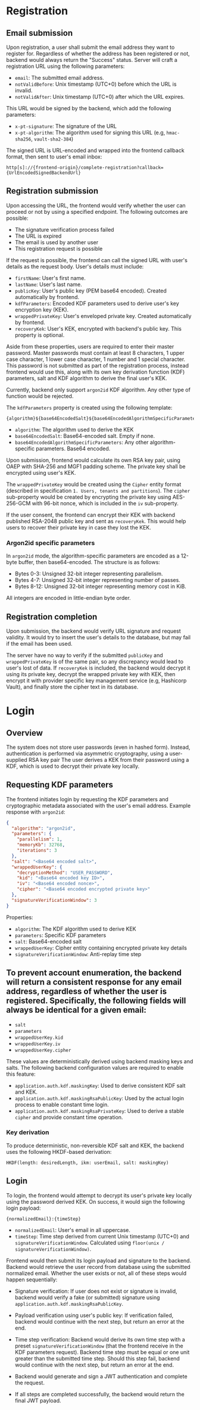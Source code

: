 # Registration

## Email submission

Upon registration, a user shall submit the email address they want to register for.
Regardless of whether the address has been registered or not, backend would always
return the "Success" status. Server will craft a registration URL
using the following parameters:

- `email`: The submitted email address.
- `notValidBefore`: Unix timestamp (UTC+0) before which the URL is invalid.
- `notValidAfter`: Unix timestamp (UTC+0) after which the URL expires.

This URL would be signed by the backend, which add the following parameters:

- `x-pt-signature`: The signature of the URL
- `x-pt-algorithm`: The algorithm used for signing this URL (e.g, `hmac-sha256`, `vault-sha2-384`)

The signed URL is URL-encoded and wrapped into the frontend callback format, then sent to user's email inbox:

```
http[s]://{frontend-origin}/complete-registration?callback={UrlEncodedSignedBackendUrl}
```

## Registration submission

Upon accessing the URL, the frontend would verify whether the user can proceed
or not by using a specified endpoint. The following outcomes are possible:

- The signature verification process failed
- The URL is expired
- The email is used by another user
- This registration request is possible

If the request is possible, the frontend can call the signed URL with user's
details as the request body. User's details must include:

- `firstName`: User's first name.
- `lastName`: User's last name.
- `publicKey`: User's public key (PEM base64 encoded). Created automatically by frontend.
- `kdfParameters`: Encoded KDF parameters used to derive user's key encryption key (KEK).
- `wrappedPrivateKey`: User's enveloped private key. Created automatically by frontend.
- `recoveryKek`: User's KEK, encrypted with backend's public key. This property is optional.

Aside from these properties, users are required to enter their master password.
Master passwords must contain at least 8 characters, 1 upper case character,
1 lower case character, 1 number and 1 special character. This password
is not submitted as part of the registration process, instead frontend
would use this, along with its own key derivation function (KDF) parameters, salt and KDF algorithm
to derive the final user's KEK.

Currently, backend only support `argon2id` KDF algorithm. Any other
type of function would be rejected.

The `kdfParameters` property is created using the following template:

```
{algorithm}${base64EncodedSalt}${base64EncodedAlgorithmSpecificParameters}
```

- `algorithm`: The algorithm used to derive the KEK
- `base64EncodedSalt`: Base64-encoded salt. Empty if none.
- `base64EncodedAlgorithmSpecificParameters`: Any other algorithm-specific parameters. Base64 encoded.

Upon submission, frontend would calculate its own RSA key pair, using
OAEP with SHA-256 and MGF1 padding scheme. The private key shall be encrypted 
using user's KEK. 

The `wrappedPrivateKey` would be created using the `Cipher` entity format 
(described in specification `1. Users, tenants and partitions`). The `cipher` sub-property
would be created by encrypting the private key using AES-256-GCM with 96-bit nonce, which is included in
the `iv` sub-property.

If the user consent, the frontend can encrypt their KEK with backend published RSA-2048 public key
and sent as `recoveryKek`.
This would help users to recover their private key in case they lost the KEK.

### Argon2id specific parameters

In `argon2id` mode, the algorithm-specific parameters are encoded as a 12-byte buffer, then base64-encoded.
The structure is as follows:
- Bytes 0-3: Unsigned 32-bit integer representing parallelism.
- Bytes 4-7: Unsigned 32-bit integer representing number of passes.
- Bytes 8-12: Unsigned 32-bit integer representing memory cost in KiB.

All integers are encoded in little-endian byte order.

## Registration completion

Upon submission, the backend would verify URL signature and request validity.
It would try to insert the user's details to the database, but may fail if the email has been used.

The server have no way to verify if the submitted `publicKey` and `wrappedPrivateKey` is of the same pair,
so any discrepancy would lead to user's lost of data. If `recoveryKek` is included, the backend would
decrypt it using its private key, decrypt the wrapped private key with KEK,
then encrypt it with provider specific key management service (e.g, Hashicorp Vault),
and finally store the cipher text in its database.


# Login

## Overview

The system does not store user passwords (even in hashed form).
Instead, authentication is performed via asymmetric cryptography, using a user-supplied RSA key pair
The user derives a KEK from their password using a KDF,
which is used to decrypt their private key locally.

## Requesting KDF parameters

The frontend initiates login by requesting the KDF parameters and cryptographic metadata associated with the user's email address.
Example response with `argon2id`:

```json
{
  "algorithm": "argon2id",
  "parameters": {
    "parallelism": 1,
    "memoryKb": 32768,
    "iterations": 3
  },
  "salt": "<Base64 encoded salt>",
  "wrappedUserKey": {
    "decryptionMethod": "USER_PASSWORD",
    "kid": "<Base64 encoded key ID>",
    "iv": "<Base64 encoded nonce>",
    "cipher": "<Base64 encoded encrypted private key>"
  },
  "signatureVerificationWindow": 3
}
```

Properties:
- `algorithm`: The KDF algorithm used to derive KEK
- `parameters`: Specific KDF parameters
- `salt`: Base64-encoded salt
- `wrappedUserKey`: Cipher entity containing encrypted private key details
- `signatureVerificationWindow`: Anti-replay time step

To prevent account enumeration, the backend will return a consistent response for any email address,
regardless of whether the user is registered. Specifically, the following fields
will always be identical for a given email:
- 
- `salt`
- `parameters`
- `wrappedUserKey.kid`
- `wrappedUserKey.iv`
- `wrappedUserKey.cipher`

These values are deterministically derived using backend masking keys and salts.
The following backend configuration values are required to enable this feature:
- `application.auth.kdf.maskingKey`: Used to derive consistent KDF salt and KEK.
- `application.auth.kdf.maskingRsaPublicKey`: Used by the actual login process to enable constant time login.
- `application.auth.kdf.maskingRsaPrivateKey`: Used to derive a stable `cipher` and provide constant time operation.

### Key derivation

To produce deterministic, non-reversible KDF salt and KEK,
the backend uses the following HKDF-based derivation:

```
HKDF(length: desiredLength, ikm: userEmail, salt: maskingKey)
```

## Login

To login, the frontend would attempt to decrypt its user's private key locally
using the password derived KEK. On success, it would sign the following login payload:

```
{normalizedEmail}:{timeStep}
```

- `normalizedEmail`: User's email in all uppercase.
- `timeStep`: Time step derived from current Unix timestamp (UTC+0) and `signatureVerificationWindow`.
Calculated using `floor(unix / signatureVerificationWindow)`.

Frontend would then submit its login payload and signature to the backend.
Backend would retrieve the user record from database using the submitted normalized email.
Whether the user exists or not, all of these steps would happen sequentially:
- Signature verification: If user does not exist or signature is invalid,
backend would verify a fake (or submitted) signature using `application.auth.kdf.maskingRsaPublicKey`.
- Payload verification using user's public key: If verification failed, backend would continue with the next step, but return an error at the end.
- Time step verification: Backend would derive its own time step with a preset `signatureVerificationWindow` (that the frontend receive in the KDF parameters request).
Backend time step must be equal or one unit greater than the submitted time step.
Should this step fail, backend would continue with the next step, but return an error at the end.
- Backend would generate and sign a JWT authentication and complete the request.

- If all steps are completed successfully, the backend would return the final JWT payload.

